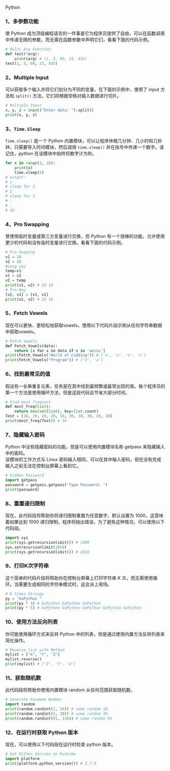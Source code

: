 Python
<a name="RIyH8"></a>
### 1、多参数功能
使 Python 成为顶级编程语言的一件事是它为程序员提供了自由，可以在函数调用中传递无限的参数，而无需在函数参数中声明它们，看看下面的代码示例。
```python
# Multi Arg Function
def test(*arg):
    print(arg) # (1, 3, 60, 23, 435)
test(1, 3, 60, 23, 435)
```
<a name="egsda"></a>
### 2、Multiple Input
可以获取多个输入并将它们划分为不同的变量，在下面的示例中，使用了 input 方法和 `split()` 方法，它们将根据空格对输入数据进行切片。
```python
# Multiple Input
x, y, z = input("Enter data: ").split()
print(x, y, z)
```
<a name="iDKOA"></a>
### 3、`Time.Sleep`
`Time.sleep()` 是一个 Python 内置模块，可以让程序休眠几分钟、几小时和几秒钟，只需要导入时间模块，然后调用 `time.sleep()` 并在括号中传递一个数字。请记住，python 在该模块中始终将数字计为秒。
```python
for x in range(1, 10):
    print(x)
    time.sleep(5)
# output:
# 1
# sleep for 5
# 2
# sleep for 5
# .
# .
# 10
```
<a name="J05jU"></a>
### 4、Pro Swapping
曾使用临时变量或第三方变量进行交换，但 Python 有一个很棒的功能，允许使用更少的代码和没有临时变量进行交换。看看下面的代码示例。
```python
# Pro Swaping
v1 = 10
v2 = 20
#Long way
temp=v1
v1 = v2
v2 = temp
print(v1, v2) # 20 10
# Pro Way
[v2, v1] = [v1, v1]
print(v1, v2) # 20 10
```
<a name="yY08Y"></a>
### 5、Fetch Vowels
现在可以更快、更轻松地获取vowels，使用以下代码片段示例从任何字符串数据中获取vowels。
```python
# Fetch Vowels
def Fetch_Vowels(data):
    return [x for x in data if x in 'aeiou']
print(Fetch_Vowels("World of Codding")) # ['o', 'o', 'o', 'i']
print(Fetch_Vowels("Program")) # ['o', 'a']
```
<a name="Nxzrp"></a>
### 6、找到最常见的值
假设有一长串重复元素，任务是在其中找到最频繁或最常出现的值。每个程序员的第一个方法是使用循环方法，但是这段代码会节省大部分时间。
```python
# Find most frequent
def most_freq(list):
    return max(set(list), key=list.count)
Test = [10, 10, 20, 20, 10, 30, 30, 30, 20, 10]
print(most_freq(Test)) # 10
```
<a name="m7c1a"></a>
### 7、隐藏输入密码
Python 中没有隐藏密码的功能，但是可以使用内置模块名称 getpass 来隐藏输入中的密码。<br />该模块的工作方式与 Linux 密码输入相同，可以在其中输入密码，但在没有完成输入之前无法在控制台屏幕上看到它。
```python
# hidden Password
import getpass
password = getpass.getpass('Type Password: ')
print(password)
```
<a name="ockLt"></a>
### 8、重置递归限制
现在，此代码段将帮助你将递归限制重置为任意数字，默认设置为 1000，这意味着如果达到 1000 递归限制，程序将抛出错误，为了避免这种情况，可以使用以下代码段。
```python
import sys
print(sys.getrecursionlimit()) # 1000
sys.setrecursionlimit(1010)
print(sys.getrecursionlimit()) # 1010
```
<a name="wdlxe"></a>
### 9、打印K次字符串
这个简单的代码片段将帮助你在控制台屏幕上打印字符串 K 次，而无需使用循环。当需要生成相同的字符串模式时，这会派上用场。
```python
# K times Strings
py = "GoPython "
print(py * 3) # GoPython GoPython GoPython
print(py * 5) # GoPython GoPython GoPython GoPython GoPython
```
<a name="qZevy"></a>
### 10、使用方法反向列表
你可能使用循环方式来反转 Python 中的列表，但是通过使用内置方法反转列表来简化操作。
```python
# Reverse list with Method
mylist = ["X", "Y", "Z"]
mylist.reverse()
print(mylist) # ['Z', 'Y', 'X']
```
<a name="vmOHS"></a>
### 11、获取随机数
此代码段将帮助你使用内置模块 random 从任何范围获取随机数。
```python
# Generate Randome Number
import random
print(random.randint(1, 10)) # some random 10
print(random.randint(5, 30)) # some random 30
print(random.randint(91, 230)) # some random 94
```
<a name="h69Lp"></a>
### 12、在运行时获取 Python 版本
现在，可以使用以下代码段在运行时检查 python 版本。
```python
# Get Python Version on Runtime
import platform
print(platform.python_version()) # 3.7.9
```
